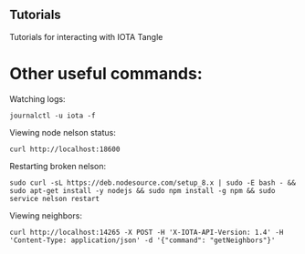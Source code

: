## Tutorials

Tutorials for interacting with IOTA Tangle

# Other useful commands:

Watching logs:

`journalctl -u iota -f`

Viewing node nelson status:

`curl http://localhost:18600`

Restarting broken nelson:

`sudo curl -sL https://deb.nodesource.com/setup_8.x | sudo -E bash - && sudo apt-get install -y nodejs && sudo npm install -g npm && sudo service nelson restart`

Viewing neighbors:

`curl http://localhost:14265 -X POST -H 'X-IOTA-API-Version: 1.4' -H 'Content-Type: application/json' -d '{"command": "getNeighbors"}'`
